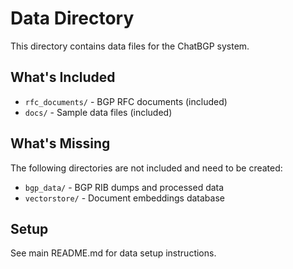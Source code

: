 # Data Directory

This directory contains data files for the ChatBGP system.

## What's Included

- `rfc_documents/` - BGP RFC documents (included)
- `docs/` - Sample data files (included)

## What's Missing

The following directories are not included and need to be created:

- `bgp_data/` - BGP RIB dumps and processed data
- `vectorstore/` - Document embeddings database

## Setup

See main README.md for data setup instructions. 